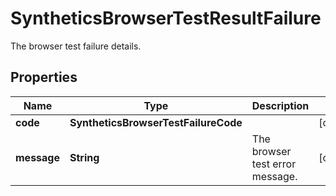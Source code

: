 # SyntheticsBrowserTestResultFailure

The browser test failure details.

## Properties

| Name        | Type                                 | Description                     | Notes      |
| ----------- | ------------------------------------ | ------------------------------- | ---------- |
| **code**    | **SyntheticsBrowserTestFailureCode** |                                 | [optional] |
| **message** | **String**                           | The browser test error message. | [optional] |
